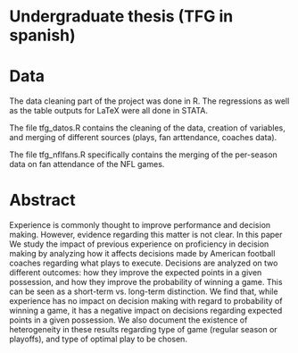 # Undergraduate thesis (TFG in spanish)

# Data
The data cleaning part of the project was done in R. The regressions as well as the table outputs for LaTeX were all done in STATA.

The file tfg_datos.R contains the cleaning of the data, creation of variables, and merging of different sources (plays, fan arttendance, coaches data). 

The file tfg_nflfans.R specifically contains the merging of the per-season data on fan attendance of the NFL games.

# Abstract
Experience is commonly thought to improve performance and decision making. However, evidence regarding this matter is not clear. In this paper We study the impact of previous experience on proficiency in decision making by analyzing how it affects decisions made by American football coaches regarding what plays to execute. Decisions are analyzed on two different outcomes: how they improve the expected points in a given possession, and how they improve the probability of winning a game. This can be seen as a short-term vs. long-term distinction. We find that, while experience has no impact on decision making with regard to probability of winning a game, it has a negative impact on decisions regarding expected points in a given possession. We also document the existence of heterogeneity in these results regarding type of game (regular season or playoffs), and type of optimal play to be chosen.
